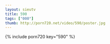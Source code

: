 ```yaml
--- 
layout: sieutv
title: 590
tags: ["000"]
thumb: http://porn720.net/video/590/poster.jpg
---
```

{% include porn720 key="590" %} 
